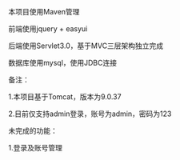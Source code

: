 本项目使用Maven管理

前端使用jquery + easyui

后端使用Servlet3.0，基于MVC三层架构独立完成

数据库使用mysql，使用JDBC连接

备注：

1.本项目基于Tomcat，版本为9.0.37

2.目前仅支持admin登录，账号为admin，密码为123

未完成的功能：

1.登录及账号管理
